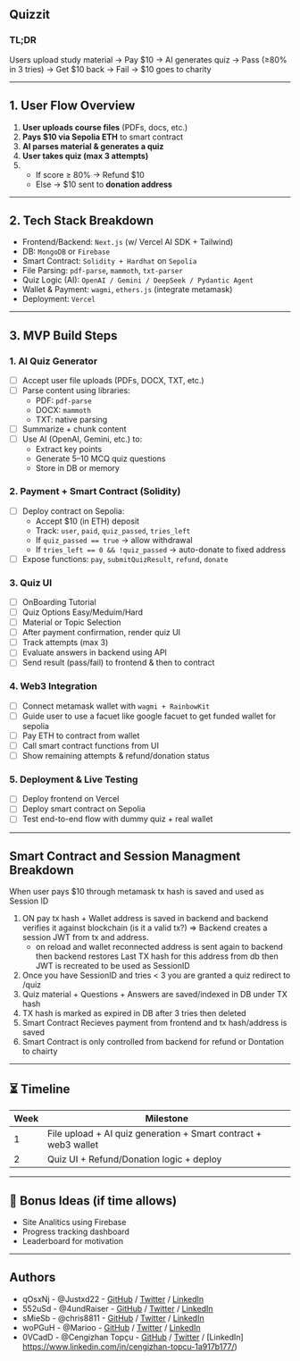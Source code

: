 ## Quizzit

### TL;DR
Users upload study material → Pay $10 → AI generates quiz → Pass (≥80% in 3 tries) → Get $10 back → Fail → $10 goes to charity

---

## 1. **User Flow Overview**
1. **User uploads course files** (PDFs, docs, etc.)
2. **Pays $10 via Sepolia ETH** to smart contract
3. **AI parses material & generates a quiz**
4. **User takes quiz (max 3 attempts)**
5. - If score ≥ 80% → Refund $10  
   - Else → $10 sent to **donation address**

---

## 2. **Tech Stack Breakdown**
- Frontend/Backend:  `Next.js` (w/ Vercel AI SDK + Tailwind)
- DB: `MongoDB` or `Firebase`
- Smart Contract: `Solidity + Hardhat` on `Sepolia`
- File Parsing: `pdf-parse`, `mammoth`, `txt-parser`
- Quiz Logic (AI): `OpenAI / Gemini / DeepSeek / Pydantic Agent`
- Wallet & Payment: `wagmi`, `ethers.js` (integrate metamask)
- Deployment: `Vercel`

---

## 3. **MVP Build Steps**

### 1. AI Quiz Generator
- [ ] Accept user file uploads (PDFs, DOCX, TXT, etc.)
- [ ] Parse content using libraries:
  - PDF: `pdf-parse`
  - DOCX: `mammoth`
  - TXT: native parsing
- [ ] Summarize + chunk content
- [ ] Use AI (OpenAI, Gemini, etc.) to:
  - Extract key points
  - Generate 5–10 MCQ quiz questions
  - Store in DB or memory

### 2. Payment + Smart Contract (Solidity)
- [ ] Deploy contract on Sepolia:
  - Accept $10 (in ETH) deposit
  - Track: `user`, `paid`, `quiz_passed`, `tries_left`
  - If `quiz_passed == true` → allow withdrawal
  - If `tries_left == 0 && !quiz_passed` → auto-donate to fixed address
- [ ] Expose functions: `pay`, `submitQuizResult`, `refund`, `donate`

### 3. Quiz UI
- [ ] OnBoarding Tutorial
- [ ] Quiz Options Easy/Meduim/Hard
- [ ] Material or Topic Selection
- [ ] After payment confirmation, render quiz UI
- [ ] Track attempts (max 3)
- [ ] Evaluate answers in backend using API
- [ ] Send result (pass/fail) to frontend & then to contract

### 4. Web3 Integration
- [ ] Connect metamask wallet with `wagmi + RainbowKit`
- [ ] Guide user to use a facuet like google facuet to get funded wallet for sepolia
- [ ] Pay ETH to contract from wallet
- [ ] Call smart contract functions from UI
- [ ] Show remaining attempts & refund/donation status

### 5. Deployment & Live Testing
- [ ] Deploy frontend on Vercel
- [ ] Deploy smart contract on Sepolia
- [ ] Test end-to-end flow with dummy quiz + real wallet

---

## Smart Contract and Session Managment Breakdown
When user pays $10 through metamask tx hash is saved and used as Session ID
1. ON pay tx hash + Wallet address is saved in backend and backend verifies it against blockchain (is it a valid tx?) => Backend creates a session JWT from tx and address.
    - on reload and wallet reconnected address is sent again to backend then backend restores Last TX hash for this address from db then JWT is recreated to be used as SessionID 
2. Once you have SessionID and tries < 3 you are granted a quiz redirect to /quiz
3. Quiz material + Questions + Answers are saved/indexed in DB under TX hash
4. TX hash is marked as expired in DB after 3 tries then deleted
5. Smart Contract Recieves payment from frontend and tx hash/address is saved
6. Smart Contract is only controlled from backend for refund or Dontation to chairty

---

## ⏳ Timeline
| Week | Milestone                             |
|------|----------------------------------------|
| 1    | File upload + AI quiz generation + Smart contract + web3 wallet   |
| 2    | Quiz UI + Refund/Donation logic + deploy |

---

## 🚀 Bonus Ideas (if time allows)
- Site Analitics using Firebase
- Progress tracking dashboard
- Leaderboard for motivation

---

## Authors
- qOsxNj - @Justxd22 - [GitHub](https://github.com/Justxd22) / [Twitter](https://twitter.com/_xd222) / [LinkedIn](https://www.linkedin.com/in/noor-amjad-xd)
- 552uSd - @4undRaiser - [GitHub](https://github.com/) / [Twitter](https://twitter.com/) / [LinkedIn](https://www.linkedin.com/in/)
- sMieSb - @chris8811 - [GitHub](https://github.com/) / [Twitter](https://twitter.com/) / [LinkedIn](https://www.linkedin.com/in/)
- woPGuH - @Marioo - [GitHub](https://github.com/) / [Twitter](https://twitter.com/) / [LinkedIn](https://www.linkedin.com/in/)
- 0VCadD - @Cengizhan Topçu  - [GitHub]((https://github.com/CengizhanTopcu)) / [Twitter](https://x.com/ccengizhant) / [LinkedIn] https://www.linkedin.com/in/cengizhan-topcu-1a917b177/)
